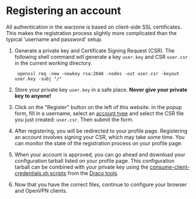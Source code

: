 Registering an account
======================

All authentication in the warzone is based on client-side SSL certificates. This makes
the registration process slightly more complicated than the typical 'username and
password' setup.

1. Generate a private key and Certificate Signing Request (CSR). The following shell
   command will generate a key ```user.key``` and CSR ```user.csr``` in the current
   working directory.

        openssl req -new -newkey rsa:2048 -nodes -out user.csr -keyout user.key -subj "/"

2. Store your private key ```user.key``` in a safe place. **Never give your private key to anyone!**

3. Click on the "Register" button on the left of this website. In the popup form,
   fill in a username, select an [account type](/#/help/account) and select the CSR file you just
   created: ```user.csr```. Then submit the form.

4. After registering, you will be redirected to your profile page. Registering an account involves
   signing your CSR, which may take some time. You can monitor the state of the registration
   process on your profile page.

5. When your account is approved, you can go ahead and download your configuration tarball
   listed on your profile page. This configuration tarball can be combined with your private
   key using the [consume-client-credentials.sh scripts](https://github.com/StevenVanAcker/OverTheWire-draco-tools/blob/master/consume-client-credentials.sh) from the [Draco tools](https://github.com/StevenVanAcker/OverTheWire-draco-tools).

6. Now that you have the correct files, continue to configure your browser and OpenVPN clients.
